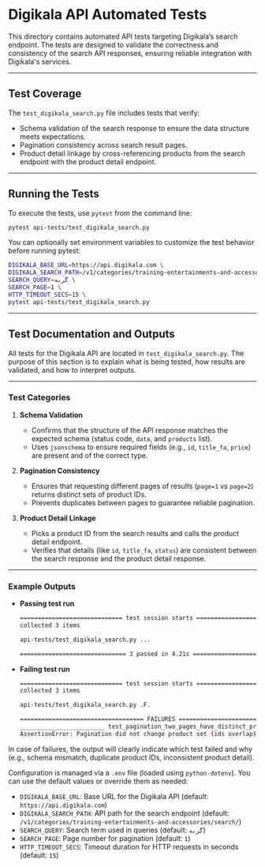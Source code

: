 # Digikala API Automated Tests

This directory contains automated API tests targeting Digikala’s search endpoint. The tests are designed to validate the correctness and consistency of the search API responses, ensuring reliable integration with Digikala's services.

---

## Test Coverage

The `test_digikala_search.py` file includes tests that verify:

- Schema validation of the search response to ensure the data structure meets expectations.
- Pagination consistency across search result pages.
- Product detail linkage by cross-referencing products from the search endpoint with the product detail endpoint.

---

## Running the Tests

To execute the tests, use `pytest` from the command line:

```bash
pytest api-tests/test_digikala_search.py
```

You can optionally set environment variables to customize the test behavior before running pytest:

```bash
DIGIKALA_BASE_URL=https://api.digikala.com \
DIGIKALA_SEARCH_PATH=/v1/categories/training-entertainments-and-accessories/search/ \
SEARCH_QUERY=گربه \
SEARCH_PAGE=1 \
HTTP_TIMEOUT_SECS=15 \
pytest api-tests/test_digikala_search.py
```

---

## Test Documentation and Outputs

All tests for the Digikala API are located in `test_digikala_search.py`. The purpose of this section is to explain what is being tested, how results are validated, and how to interpret outputs.

---

### Test Categories

1. **Schema Validation**
   - Confirms that the structure of the API response matches the expected schema (status code, `data`, and `products` list).
   - Uses `jsonschema` to ensure required fields (e.g., `id`, `title_fa`, `price`) are present and of the correct type.

2. **Pagination Consistency**
   - Ensures that requesting different pages of results (`page=1` vs `page=2`) returns distinct sets of product IDs.
   - Prevents duplicates between pages to guarantee reliable pagination.

3. **Product Detail Linkage**
   - Picks a product ID from the search results and calls the product detail endpoint.
   - Verifies that details (like `id`, `title_fa`, `status`) are consistent between the search response and the product detail response.

---

### Example Outputs

- **Passing test run**
  ```bash
  ============================= test session starts =============================
  collected 3 items

  api-tests/test_digikala_search.py ...                                    [100%]

  ============================== 3 passed in 4.21s ==============================
  ```

- **Failing test run**
  ```bash
  ============================= test session starts =============================
  collected 3 items

  api-tests/test_digikala_search.py .F.                                    [100%]

  =================================== FAILURES ==================================
  ________________________ test_pagination_two_pages_have_distinct_products ______
  AssertionError: Pagination did not change product set (ids overlap)
  ```

In case of failures, the output will clearly indicate which test failed and why (e.g., schema mismatch, duplicate product IDs, inconsistent product detail).


Configuration is managed via a `.env` file (loaded using `python-dotenv`). You can use the default values or override them as needed:

- `DIGIKALA_BASE_URL`: Base URL for the Digikala API (default: `https://api.digikala.com`)
- `DIGIKALA_SEARCH_PATH`: API path for the search endpoint (default: `/v1/categories/training-entertainments-and-accessories/search/`)
- `SEARCH_QUERY`: Search term used in queries (default: `گربه`)
- `SEARCH_PAGE`: Page number for pagination (default: `1`)
- `HTTP_TIMEOUT_SECS`: Timeout duration for HTTP requests in seconds (default: `15`)